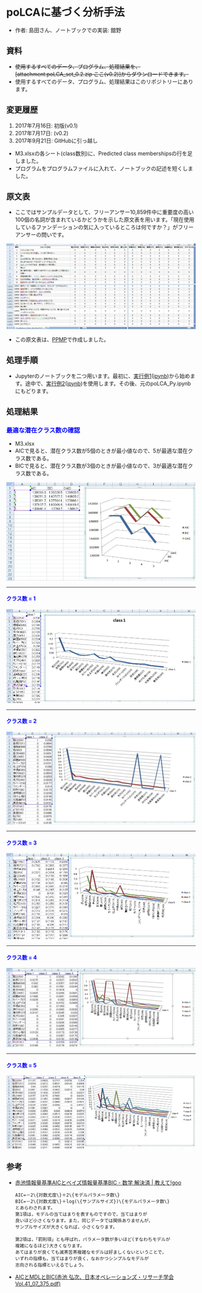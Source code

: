 # poLCAに基づく分析手法
 * 作者: 島田さん、ノートブックでの実装: 舘野
## 資料
 * ~~使用するすべてのデータ、プログラム、処理結果を、[attachment:poLCA_set_0.2.zip ここ(v0.2)]からダウンロードできます。~~
 * 使用するすべてのデータ、プログラム、処理結果はこのリポジトリーにあります。
## 変更履歴
1. 2017年7月16日: 初版(v0.1)
1. 2017年7月17日: (v0.2)
1. 2017年9月21日: GitHubに引っ越し
  * M3.xlsxの各シート(class数別)に、Predicted class membershipsの行を足しました。
  * プログラムをプログラムファイルに入れて、ノートブックの記述を短くしました。

## 原文表
 * ここではサンプルデータとして、フリーアンサー10,859件中に重要度の高い100個の名詞が含まれているかどうかを示した原文表を用います。「現在使用しているファンデーションの気に入っているところは何ですか？」がフリーアンサーの問いです。

 ![](pict/WS000088.JPG)

 * この原文表は、[PPMP](https://github.com/t-magic/SOFT/blob/master/PPMP/PPMP.md)で作成しました。

## 処理手順
 * Jupyterのノートブックを二つ用います。最初に、[実行例1](http://textmagic.dip.jp/trac/HRDataScientistWG/chrome/site/poLCA_Py.html)([ipynb](poLCA_Py.ipynb))から始めます。途中で、[実行例2](http://textmagic.dip.jp/trac/HRDataScientistWG/chrome/site/poLCA_R.html)([ipynb](poLCA_R.ipynb))を使用します。その後、元のpoLCA_Py.ipynbにもどります。

## 処理結果
### <font color="Blue">最適な潜在クラス数の確認</font>
* M3.xlsx
 * AICで見ると、潜在クラス数が5個のときが最小値なので、5が最適な潜在クラス数である。
 * BICで見ると、潜在クラス数が3個のときが最小値なので、3が最適な潜在クラス数である。

  ![](pict/WS000089.JPG)

----
#### <font color="Blue">クラス数 = 1</font>

  ![](pict/WS000090.JPG)

----
#### <font color="Blue">クラス数 = 2</font>

  ![](pict/WS000091.JPG)

----
#### <font color="Blue">クラス数 = 3</font>

  ![](pict/WS000092.JPG)

----
#### <font color="Blue">クラス数 = 4</font>

  ![](pict/WS000093.JPG)

----
#### <font color="Blue">クラス数 = 5</font>

  ![](pict/WS000094.JPG)

## 参考
* [赤池情報量基準AICとベイズ情報量基準BIC - 数学 解決済 | 教えて!goo](https://oshiete.goo.ne.jp/qa/7913311.html)

  ```
  AIC=－2\{対数尤度\}＋2\{モデルパラメータ数\}
  BIC=－2\{対数尤度\}＋log(\{サンプルサイズ})\{モデルパラメータ数\}
  とあらわされます。
  第1項は，モデルの当てはまりを表すものですので，当てはまりが
  良いほど小さくなります。また，同じデータでは関係ありませんが，
  サンプルサイズが大きくなれば，小さくなります。

  第2項は，「罰則項」とも呼ばれ，パラメータ数が多いほど(すなわちモデルが
  複雑になるほど)大きくなります。
  あてはまりが良くても滅茶苦茶複雑なモデルは好ましくないということで，
  いずれの指標も，当てはまりが良く，なおかつシンプルなモデルが
  志向される指標といえるでしょう。
  ```
* [AICとMDLとBIC(赤池 弘次、日本オペレーションズ・リサーチ学会Vol.41_07_375.pdf)](http://www.orsj.or.jp/~archive/pdf/bul/Vol.41_07_375.pdf)
